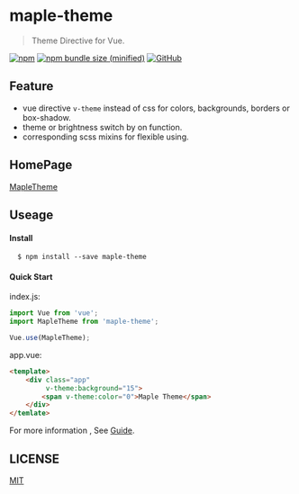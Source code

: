 # maple-theme

> Theme Directive for Vue.

[![npm](https://img.shields.io/npm/v/maple-theme.svg?logo=npm)](https://www.npmjs.com/package/maple-theme) [![npm bundle size (minified)](https://img.shields.io/bundlephobia/min/maple-theme.svg)](https://www.npmjs.com/package/maple-theme) [![GitHub](https://img.shields.io/github/license/Fonigle/maple-theme.svg)](https://github.com/Fonigle/maple-theme)

## Feature

-   vue directive `v-theme` instead of css for colors, backgrounds, borders or box-shadow.
-   theme or brightness switch by on function.
-   corresponding scss mixins for flexible using.

## HomePage

[MapleTheme](http://theme.maple-ui.com)

## Useage

#### Install

```shell
  $ npm install --save maple-theme
```

#### Quick Start

index.js:

```js
import Vue from 'vue';
import MapleTheme from 'maple-theme';

Vue.use(MapleTheme);
```

app.vue:

```html
<template>
    <div class="app"
         v-theme:background="15">
        <span v-theme:color="0">Maple Theme</span>
    </div>
</temlate>
```

For more information , See [Guide](http://theme.maple-ui.com/guide).


## LICENSE
[MIT](https://github.com/Fonigle/maple-theme/blob/master/LICENSE)
